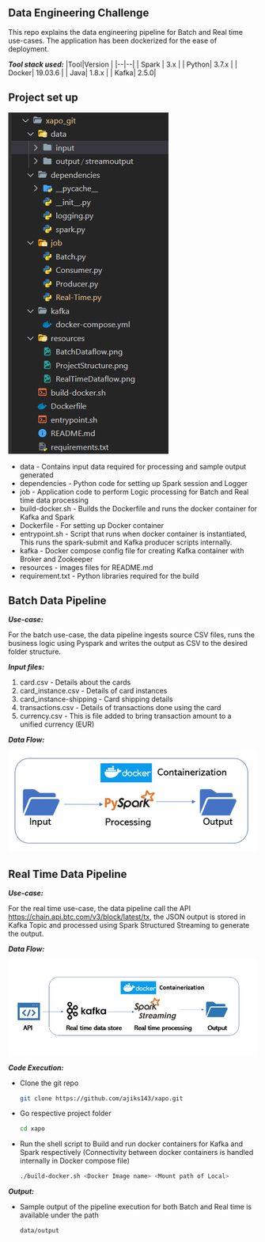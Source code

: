 ## Data Engineering Challenge

This repo explains the data engineering pipeline for Batch and Real time use-cases. The application has been dockerized for the ease of deployment.

_**Tool stack used:**_
  |Tool|Version  |
|--|--|
| Spark | 3.x |
| Python| 3.7.x |
| Docker| 19.03.6 |
| Java| 1.8.x |
| Kafka| 2.5.0|

 ## Project set up
 
 
 ![](resources/ProjectStructure.png)
 
 - data - Contains input data required for processing and sample output generated
 - dependencies - Python code for setting up Spark session and Logger 
 - job - Application code to perform Logic processing for Batch and Real time data processing
 - build-docker.sh - Builds the Dockerfile and runs the docker container for Kafka and Spark
 - Dockerfile - For setting up Docker container
 - entrypoint.sh - Script that runs when docker container is instantiated, This runs the spark-submit and Kafka producer scripts internally.
 - kafka - Docker compose config file for creating Kafka container with Broker and Zookeeper
 - resources - images files for README.md
 - requirement.txt - Python libraries required for the build

## **Batch Data Pipeline**
_**Use-case:**_

For the batch use-case, the data pipeline ingests source CSV files,
   runs the business logic using Pyspark and writes the output as CSV to
   the desired folder structure.
   
 _**Input files:**_
 1. card.csv - Details about the cards 		 
 2. card_instance.csv - Details of card instances 
 3. card_instance-shipping - Card shipping details 
 4. transactions.csv - Details of transactions done using the card
 5. currency.csv - This is file added to bring transaction amount to a  
    unified currency (EUR)
		 
 _**Data Flow:**_
 
 ![](resources/BatchDataflow.png)
 
 ## **Real Time Data Pipeline**
 _**Use-case:**_
 
 For the real time use-case, the data pipeline call the API https://chain.api.btc.com/v3/block/latest/tx, the JSON output is stored in Kafka Topic and processed using Spark Structured Streaming to generate the output.
 
  _**Data Flow:**_
 
 ![](resources/RealTimeDataflow.png)

_**Code Execution:**_

 - Clone the git repo
    ```sh
    git clone https://github.com/ajiks143/xapo.git
    ```   
 - Go respective project folder
    ```sh
    cd xapo
    ```
 - Run the shell script to Build and run docker containers for Kafka and Spark respectively (Connectivity between docker containers is handled internally in Docker compose file)
    ```sh
    ./build-docker.sh <Docker Image name> <Mount path of Local>
    ```
   
_**Output:**_

 - Sample output of the pipeline execution for both Batch and Real time is available under the path 
    ```sh
    data/output
    ```

    

    

 
